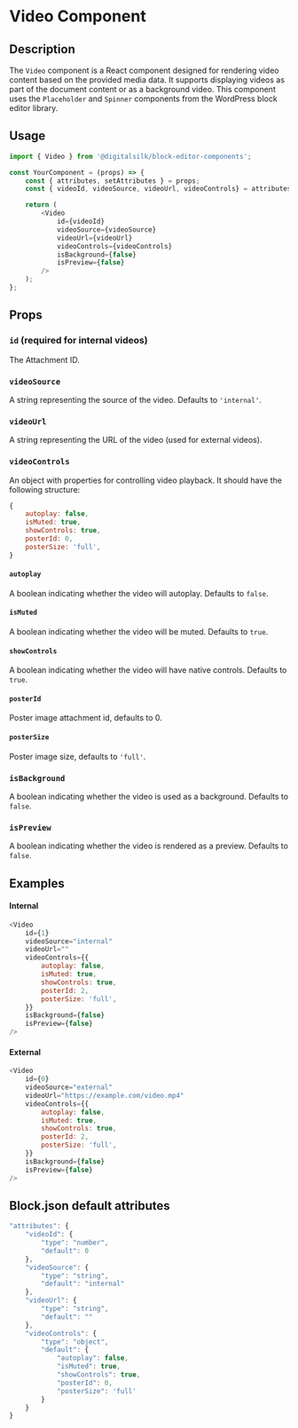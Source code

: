 # Video Component

## Description

The `Video` component is a React component designed for rendering video content based on the provided media data. It supports displaying videos as part of the document content or as a background video. This component uses the `Placeholder` and `Spinner` components from the WordPress block editor library.

## Usage

```js
import { Video } from '@digitalsilk/block-editor-components';

const YourComponent = (props) => {
    const { attributes, setAttributes } = props;
    const { videoId, videoSource, videoUrl, videoControls} = attributes;

    return (
        <Video
            id={videoId}
            videoSource={videoSource}
            videoUrl={videoUrl}
            videoControls={videoControls}
            isBackground={false}
            isPreview={false}
        />
    );
};
```

## Props

### `id` (required for internal videos)

The Attachment ID. 

### `videoSource`

A string representing the source of the video. Defaults to `'internal'`.

### `videoUrl`

A string representing the URL of the video (used for external videos).


### `videoControls`

An object with properties for controlling video playback. It should have the following structure:


```js
{
    autoplay: false,
    isMuted: true,
    showControls: true,
    posterId: 0,
    posterSize: 'full',
}

```

#### `autoplay` 

A boolean indicating whether the video will autoplay. Defaults to `false`.

#### `isMuted` 

A boolean indicating whether the video will be muted. Defaults to `true`.

#### `showControls` 

A boolean indicating whether the video will have native controls. Defaults to `true`.

#### `posterId` 

Poster image attachment id, defaults to 0.

#### `posterSize` 

Poster image size, defaults to `'full'`.

### `isBackground`

A boolean indicating whether the video is used as a background. Defaults to `false`.


### `isPreview`

A boolean indicating whether the video is rendered as a preview. Defaults to `false`.


## Examples

#### Internal 

```js
<Video
    id={1}
    videoSource="internal"
    videoUrl=""
    videoControls={{
        autoplay: false,
        isMuted: true,
        showControls: true,
        posterId: 2,
        posterSize: 'full',
    }}
    isBackground={false}
    isPreview={false}
/>
```

#### External 

```js
<Video
    id={0}
    videoSource="external"
    videoUrl="https://example.com/video.mp4"
    videoControls={{
        autoplay: false,
        isMuted: true,
        showControls: true,
        posterId: 2,
        posterSize: 'full',
    }}
    isBackground={false}
    isPreview={false}
/>
```

## Block.json default attributes

```js
"attributes": {
    "videoId": {
        "type": "number",
        "default": 0
    },
    "videoSource": {
        "type": "string",
        "default": "internal"
    },
    "videoUrl": {
        "type": "string",
        "default": ""
    },
    "videoControls": {
        "type": "object",
        "default": {
            "autoplay": false,
            "isMuted": true,
            "showControls": true,
            "posterId": 0,
            "posterSize": 'full'
        }
    }
}
```

